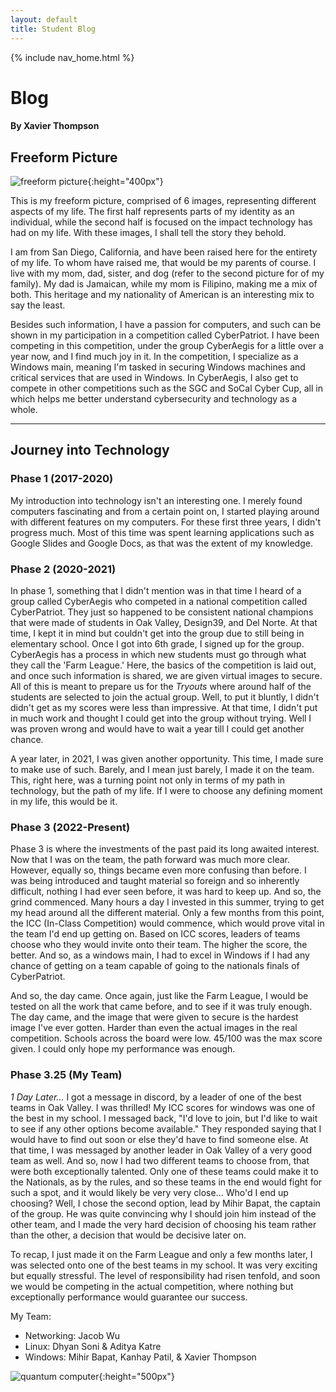 ```yaml
---
layout: default
title: Student Blog
---
```


{% include nav_home.html %}

# Blog
#### By Xavier Thompson

## Freeform Picture
![freeform picture]({{site.baseurl}}/images/freeform.png){:height="400px"}

This is my freeform picture, comprised of 6 images, representing different aspects of my life. The first half represents parts of my identity as an individual, while the second half is focused on the impact technology has had on my life. With these images, I shall tell the story they behold.

I am from San Diego, California, and have been raised here for the entirety of my life. To whom have raised me, that would be my parents of course. I live with my mom, dad, sister, and dog (refer to the second picture for of my family). My dad is Jamaican, while my mom is Filipino, making me a mix of both. This heritage and my nationality of American is an interesting mix to say the least. 

Besides such information, I have a passion for computers, and such can be shown in my participation in a competition called CyberPatriot. I have been competing in this competition, under the group CyberAegis for a little over a year now, and I find much joy in it. In the competition, I specialize as a Windows main, meaning I'm tasked in securing Windows machines and critical services that are used in Windows. In CyberAegis, I also get to compete in other competitions such as the SGC and SoCal Cyber Cup, all in which helps me better understand cybersecurity and technology as a whole.

---

## Journey into Technology

### Phase 1 (2017-2020)
My introduction into technology isn't an interesting one. I merely found computers fascinating and from a certain point on, I started playing around with different features on my computers. For these first three years, I didn't progress much. Most of this time was spent learning applications such as Google Slides and Google Docs, as that was the extent of my knowledge.

### Phase 2 (2020-2021)
In phase 1, something that I didn't mention was in that time I heard of a group called CyberAegis who competed in a national competition called CyberPatriot. They just so happened to be consistent national champions that were made of students in Oak Valley, Design39, and Del Norte. At that time, I kept it in mind but couldn't get into the group due to still being in elementary school. Once I got into 6th grade, I signed up for the group. CyberAegis has a process in which new students must go through what they call the 'Farm League.' Here, the basics of the competition is laid out, and once such information is shared, we are given virtual images to secure. All of this is meant to prepare us for the *Tryouts* where around half of the students are selected to join the actual group. Well, to put it bluntly, I didn't didn't get as my scores were less than impressive. At that time, I didn't put in much work and thought I could get into the group without trying. Well I was proven wrong and would have to wait a year till I could get another chance.

A year later, in 2021, I was given another opportunity. This time, I made sure to make use of such. Barely, and I mean just barely, I made it on the team. This, right here, was a turning point not only in terms of my path in technology, but the path of my life. If I were to choose any defining moment in my life, this would be it.

### Phase 3 (2022-Present)
Phase 3 is where the investments of the past paid its long awaited interest. Now that I was on the team, the path forward was much more clear. However, equally so, things became even more confusing than before. I was being introduced and taught material so foreign and so inherently difficult, nothing I had ever seen before, it was hard to keep up. And so, the grind commenced. Many hours a day I invested in this summer, trying to get my head around all the different material. Only a few months from this point, the ICC (In-Class Competition) would commence, which would prove vital in the team I'd end up getting on. Based on ICC scores, leaders of teams choose who they would invite onto their team. The higher the score, the better. And so, as a windows main, I had to excel in Windows if I had any chance of getting on a team capable of going to the nationals finals of CyberPatriot.

And so, the day came. Once again, just like the Farm League, I would be tested on all the work that came before, and to see if it was truly enough. The day came, and the image that were given to secure is the hardest image I've ever gotten. Harder than even the actual images in the real competition. Schools across the board were low. 45/100 was the max score given. I could only hope my performance was enough.

### Phase 3.25 (My Team)

*1 Day Later...*
I got a message in discord, by a leader of one of the best teams in Oak Valley. I was thrilled! My ICC scores for windows was one of the best in my school. I messaged back, "I'd love to join, but I'd like to wait to see if any other options become available." They responded saying that I would have to find out soon or else they'd have to find someone else. At that time, I was messaged by another leader in Oak Valley of a very good team as well. And so, now I had two different teams to choose from, that were both exceptionally talented. Only one of these teams could make it to the Nationals, as by the rules, and so these teams in the end would fight for such a spot, and it would likely be very very close... Who'd I end up choosing? Well, I chose the second option, lead by Mihir Bapat, the captain of the group. He was quite convincing why I should join him instead of the other team, and I made the very hard decision of choosing his team rather than the other, a decision that would be decisive later on.

To recap, I just made it on the Farm League and only a few months later, I was selected onto one of the best teams in my school. It was very exciting but equally stressful. The level of responsibility had risen tenfold, and soon we would be competing in the actual competition, where nothing but exceptionally performance would guarantee our success.

My Team:
- Networking: Jacob Wu
- Linux: Dhyan Soni & Aditya Katre
- Windows: Mihir Bapat, Kanhay Patil, & Xavier Thompson




![quantum computer]({{site.baseurl}}/images/quantum_computer.png){:height="500px"}